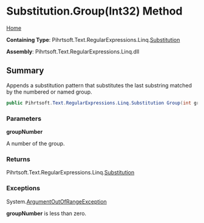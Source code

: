 # Substitution\.Group\(Int32\) Method

[Home](../../../../../../README.md)

**Containing Type**: Pihrtsoft\.Text\.RegularExpressions\.Linq\.[Substitution](../README.md)

**Assembly**: Pihrtsoft\.Text\.RegularExpressions\.Linq\.dll

## Summary

Appends a substitution pattern that substitutes the last substring matched by the numbered or named group\.

```csharp
public Pihrtsoft.Text.RegularExpressions.Linq.Substitution Group(int groupNumber)
```

### Parameters

**groupNumber**

A number of the group\.

### Returns

Pihrtsoft\.Text\.RegularExpressions\.Linq\.[Substitution](../README.md)

### Exceptions

System\.[ArgumentOutOfRangeException](https://docs.microsoft.com/en-us/dotnet/api/system.argumentoutofrangeexception)

**groupNumber** is less than zero\.

